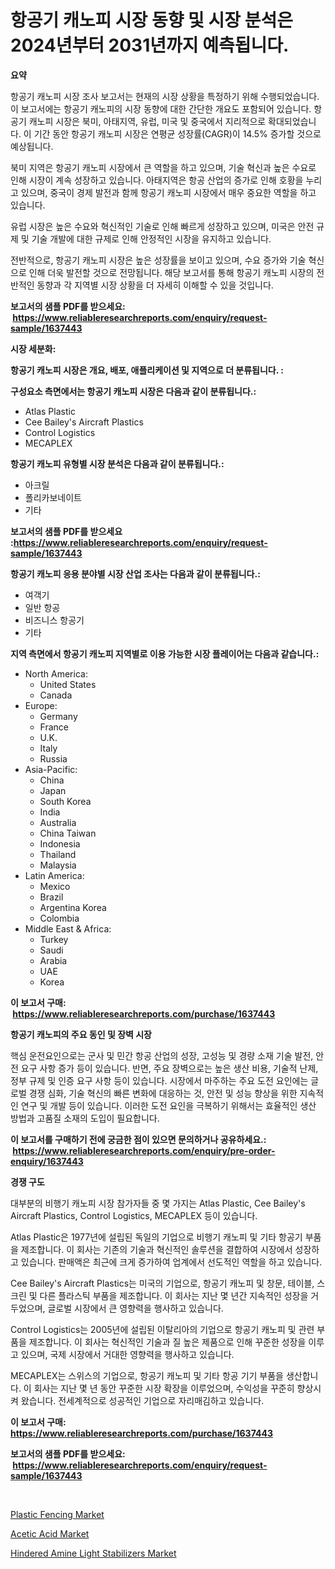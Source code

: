 <p><h1>항공기 캐노피 시장 동향 및 시장 분석은 2024년부터 2031년까지 예측됩니다.</h1></p><p><strong>요약</strong></p>
<p><p>항공기 캐노피 시장 조사 보고서는 현재의 시장 상황을 특정하기 위해 수행되었습니다. 이 보고서에는 항공기 캐노피의 시장 동향에 대한 간단한 개요도 포함되어 있습니다. 항공기 캐노피 시장은 북미, 아태지역, 유럽, 미국 및 중국에서 지리적으로 확대되었습니다. 이 기간 동안 항공기 캐노피 시장은 연평균 성장률(CAGR)이 14.5% 증가할 것으로 예상됩니다.</p><p>북미 지역은 항공기 캐노피 시장에서 큰 역할을 하고 있으며, 기술 혁신과 높은 수요로 인해 시장이 계속 성장하고 있습니다. 아태지역은 항공 산업의 증가로 인해 호황을 누리고 있으며, 중국이 경제 발전과 함께 항공기 캐노피 시장에서 매우 중요한 역할을 하고 있습니다.</p><p>유럽 시장은 높은 수요와 혁신적인 기술로 인해 빠르게 성장하고 있으며, 미국은 안전 규제 및 기술 개발에 대한 규제로 인해 안정적인 시장을 유지하고 있습니다.</p><p>전반적으로, 항공기 캐노피 시장은 높은 성장률을 보이고 있으며, 수요 증가와 기술 혁신으로 인해 더욱 발전할 것으로 전망됩니다. 해당 보고서를 통해 항공기 캐노피 시장의 전반적인 동향과 각 지역별 시장 상황을 더 자세히 이해할 수 있을 것입니다.</p></p>
<p><strong>보고서의 샘플 PDF를 받으세요: &nbsp;<a href="https://www.reliableresearchreports.com/enquiry/request-sample/1637443">https://www.reliableresearchreports.com/enquiry/request-sample/1637443</a></strong></p>
<p><strong>시장 세분화:</strong></p>
<p><strong> 항공기 캐노피 시장은 개요, 배포, 애플리케이션 및 지역으로 더 분류됩니다. :</strong></p>
<p><strong>구성요소 측면에서는 항공기 캐노피 시장은 다음과 같이 분류됩니다.:</strong></p>
<p><ul><li>Atlas Plastic</li><li>Cee Bailey's Aircraft Plastics</li><li>Control Logistics</li><li>MECAPLEX</li></ul></p>
<p><strong> 항공기 캐노피 유형별 시장 분석은 다음과 같이 분류됩니다.:</strong></p>
<p><ul><li>아크릴</li><li>폴리카보네이트</li><li>기타</li></ul></p>
<p><strong>보고서의 샘플 PDF를 받으세요 :<a href="https://www.reliableresearchreports.com/enquiry/request-sample/1637443">https://www.reliableresearchreports.com/enquiry/request-sample/1637443</a></strong></p>
<p><strong> 항공기 캐노피 응용 분야별 시장 산업 조사는 다음과 같이 분류됩니다.:</strong></p>
<p><ul><li>여객기</li><li>일반 항공</li><li>비즈니스 항공기</li><li>기타</li></ul></p>
<p><strong>지역 측면에서 항공기 캐노피 지역별로 이용 가능한 시장 플레이어는 다음과 같습니다.:</strong></p>
<p><ul>
    <li>
        North America:
        <ul>
            <li>United States</li>
            <li>Canada</li>
        </ul>
    </li>
    <li>
        Europe:
        <ul>
            <li>Germany</li>
            <li>France</li>
            <li>U.K.</li>
            <li>Italy</li>
            <li>Russia</li>
        </ul>
    </li>
    <li>
        Asia-Pacific:
        <ul>
            <li>China</li>
            <li>Japan</li>
            <li>South Korea</li>
            <li>India</li>
            <li>Australia</li>
            <li>China Taiwan</li>
            <li>Indonesia</li>
            <li>Thailand</li>
            <li>Malaysia</li>
        </ul>
    </li>
    <li>
        Latin America:
        <ul>
            <li>Mexico</li>
            <li>Brazil</li>
            <li>Argentina Korea</li>
            <li>Colombia</li>
        </ul>
    </li>
    <li>
        Middle East & Africa:
        <ul>
            <li>Turkey</li>
            <li>Saudi</li>
            <li>Arabia</li>
            <li>UAE</li>
            <li>Korea</li>
        </ul>
    </li>
    </ul></p>
<p><strong>이 보고서 구매: &nbsp;<a href="https://www.reliableresearchreports.com/purchase/1637443">https://www.reliableresearchreports.com/purchase/1637443</a></strong></p>
<p><strong>항공기 캐노피의 주요 동인 및 장벽 시장</strong></p>
<p><p>핵심 운전요인으로는 군사 및 민간 항공 산업의 성장, 고성능 및 경량 소재 기술 발전, 안전 요구 사항 증가 등이 있습니다. 반면, 주요 장벽으로는 높은 생산 비용, 기술적 난제, 정부 규제 및 인증 요구 사항 등이 있습니다. 시장에서 마주하는 주요 도전 요인에는 글로벌 경쟁 심화, 기술 혁신의 빠른 변화에 대응하는 것, 안전 및 성능 향상을 위한 지속적인 연구 및 개발 등이 있습니다. 이러한 도전 요인을 극복하기 위해서는 효율적인 생산 방법과 고품질 소재의 도입이 필요합니다.</p></p>
<p><strong>이 보고서를 구매하기 전에 궁금한 점이 있으면 문의하거나 공유하세요.: &nbsp;<a href="https://www.reliableresearchreports.com/enquiry/pre-order-enquiry/1637443">https://www.reliableresearchreports.com/enquiry/pre-order-enquiry/1637443</a></strong></p>
<p><strong>경쟁 구도</strong></p>
<p><p>대부분의 비행기 캐노피 시장 참가자들 중 몇 가지는 Atlas Plastic, Cee Bailey's Aircraft Plastics, Control Logistics, MECAPLEX 등이 있습니다.</p><p>Atlas Plastic은 1977년에 설립된 독일의 기업으로 비행기 캐노피 및 기타 항공기 부품을 제조합니다. 이 회사는 기존의 기술과 혁신적인 솔루션을 결합하여 시장에서 성장하고 있습니다. 판매액은 최근에 크게 증가하여 업계에서 선도적인 역할을 하고 있습니다.</p><p>Cee Bailey's Aircraft Plastics는 미국의 기업으로, 항공기 캐노피 및 창문, 테이블, 스크린 및 다른 플라스틱 부품을 제조합니다. 이 회사는 지난 몇 년간 지속적인 성장을 거두었으며, 글로벌 시장에서 큰 영향력을 행사하고 있습니다.</p><p>Control Logistics는 2005년에 설립된 이탈리아의 기업으로 항공기 캐노피 및 관련 부품을 제조합니다. 이 회사는 혁신적인 기술과 질 높은 제품으로 인해 꾸준한 성장을 이루고 있으며, 국제 시장에서 거대한 영향력을 행사하고 있습니다.</p><p>MECAPLEX는 스위스의 기업으로, 항공기 캐노피 및 기타 항공 기기 부품을 생산합니다. 이 회사는 지난 몇 년 동안 꾸준한 시장 확장을 이루었으며, 수익성을 꾸준히 향상시켜 왔습니다. 전세계적으로 성공적인 기업으로 자리매김하고 있습니다.</p></p>
<p><strong>이 보고서 구매: &nbsp; <a href="https://www.reliableresearchreports.com/purchase/1637443">https://www.reliableresearchreports.com/purchase/1637443</a></strong></p>
<p><strong>보고서의 샘플 PDF를 받으세요: &nbsp;<a href="https://www.reliableresearchreports.com/enquiry/request-sample/1637443">https://www.reliableresearchreports.com/enquiry/request-sample/1637443</a></strong><strong></strong></p>
<p>&nbsp;</p>
<p><p><a href="https://pretty-mail-caf.notion.site/Plastic-Fencing-Market-Research-Report-Reveals-The-Latest-Trends-And-Opportunities-of-this-Market-fo-3cf94d987bb34ca4a874ed354dd7ac7e">Plastic Fencing Market</a></p><p><a href="https://full-wildebeest-80b.notion.site/Acetic-Acid-Market-Research-Report-The-Key-To-Successful-Business-Strategy-Forecasted-for-Period-fr-25405745e2bf40d7b82b7d317a3fc43d">Acetic Acid Market</a></p><p><a href="https://flame-sidecar-702.notion.site/Hindered-Amine-Light-Stabilizers-Market-Research-Report-Provides-thorough-Industry-Overview-which-o-c01665d3681e435fa63462e82cdeee58">Hindered Amine Light Stabilizers Market</a></p></p>